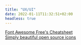 ```yaml
---
title: "UX/UI"
date: 2022-01-11T11:32:51+02:00
headless: true
---
```


[Font Awesome Free's Cheatsheet](https://fontawesome.com/v5/cheatsheet) \
[Simply beautiful open source icons](https://feathericons.com/)